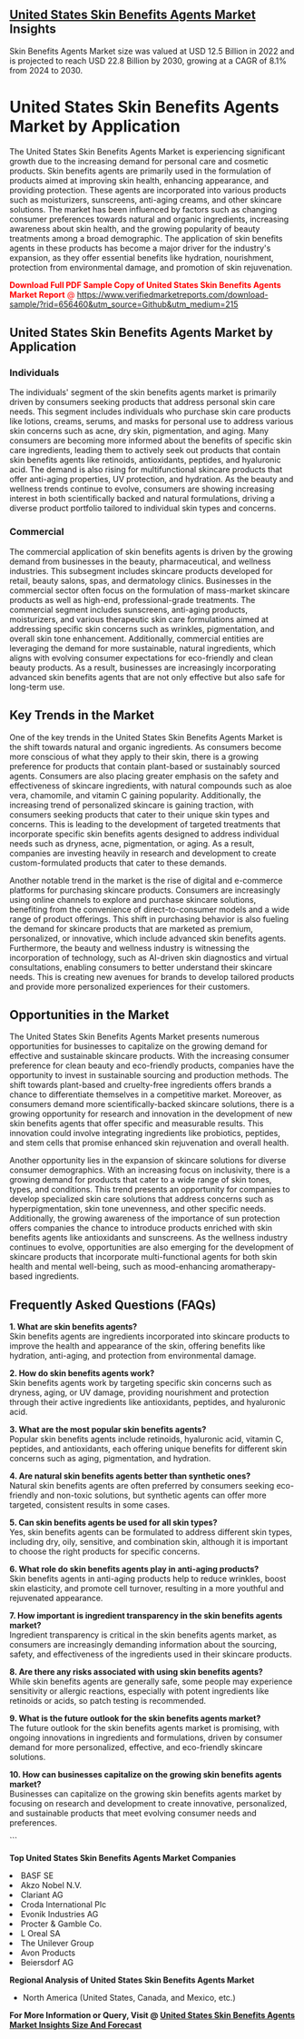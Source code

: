 <h2><a href="https://www.verifiedmarketreports.com/download-sample/?rid=656460&amp;utm_source=Github&amp;utm_medium=215" target="_blank">United States Skin Benefits Agents Market</a> Insights</h2><p>Skin Benefits Agents Market size was valued at USD 12.5 Billion in 2022 and is projected to reach USD 22.8 Billion by 2030, growing at a CAGR of 8.1% from 2024 to 2030.</p><p><h1>United States Skin Benefits Agents Market by Application</h1><p>The United States Skin Benefits Agents Market is experiencing significant growth due to the increasing demand for personal care and cosmetic products. Skin benefits agents are primarily used in the formulation of products aimed at improving skin health, enhancing appearance, and providing protection. These agents are incorporated into various products such as moisturizers, sunscreens, anti-aging creams, and other skincare solutions. The market has been influenced by factors such as changing consumer preferences towards natural and organic ingredients, increasing awareness about skin health, and the growing popularity of beauty treatments among a broad demographic. The application of skin benefits agents in these products has become a major driver for the industry's expansion, as they offer essential benefits like hydration, nourishment, protection from environmental damage, and promotion of skin rejuvenation. <p><span class=""><span style="color: #ff0000;"><strong>Download Full PDF Sample Copy of United States Skin Benefits Agents Market Report</strong> @ </span><a href="https://www.verifiedmarketreports.com/download-sample/?rid=656460&amp;utm_source=Github&amp;utm_medium=215" target="_blank">https://www.verifiedmarketreports.com/download-sample/?rid=656460&amp;utm_source=Github&amp;utm_medium=215</a></span></p></p><h2>United States Skin Benefits Agents Market by Application</h2><h3>Individuals</h3><p>The individuals' segment of the skin benefits agents market is primarily driven by consumers seeking products that address personal skin care needs. This segment includes individuals who purchase skin care products like lotions, creams, serums, and masks for personal use to address various skin concerns such as acne, dry skin, pigmentation, and aging. Many consumers are becoming more informed about the benefits of specific skin care ingredients, leading them to actively seek out products that contain skin benefits agents like retinoids, antioxidants, peptides, and hyaluronic acid. The demand is also rising for multifunctional skincare products that offer anti-aging properties, UV protection, and hydration. As the beauty and wellness trends continue to evolve, consumers are showing increasing interest in both scientifically backed and natural formulations, driving a diverse product portfolio tailored to individual skin types and concerns.</p><h3>Commercial</h3><p>The commercial application of skin benefits agents is driven by the growing demand from businesses in the beauty, pharmaceutical, and wellness industries. This subsegment includes skincare products developed for retail, beauty salons, spas, and dermatology clinics. Businesses in the commercial sector often focus on the formulation of mass-market skincare products as well as high-end, professional-grade treatments. The commercial segment includes sunscreens, anti-aging products, moisturizers, and various therapeutic skin care formulations aimed at addressing specific skin concerns such as wrinkles, pigmentation, and overall skin tone enhancement. Additionally, commercial entities are leveraging the demand for more sustainable, natural ingredients, which aligns with evolving consumer expectations for eco-friendly and clean beauty products. As a result, businesses are increasingly incorporating advanced skin benefits agents that are not only effective but also safe for long-term use.</p><h2>Key Trends in the Market</h2><p>One of the key trends in the United States Skin Benefits Agents Market is the shift towards natural and organic ingredients. As consumers become more conscious of what they apply to their skin, there is a growing preference for products that contain plant-based or sustainably sourced agents. Consumers are also placing greater emphasis on the safety and effectiveness of skincare ingredients, with natural compounds such as aloe vera, chamomile, and vitamin C gaining popularity. Additionally, the increasing trend of personalized skincare is gaining traction, with consumers seeking products that cater to their unique skin types and concerns. This is leading to the development of targeted treatments that incorporate specific skin benefits agents designed to address individual needs such as dryness, acne, pigmentation, or aging. As a result, companies are investing heavily in research and development to create custom-formulated products that cater to these demands.</p><p>Another notable trend in the market is the rise of digital and e-commerce platforms for purchasing skincare products. Consumers are increasingly using online channels to explore and purchase skincare solutions, benefiting from the convenience of direct-to-consumer models and a wide range of product offerings. This shift in purchasing behavior is also fueling the demand for skincare products that are marketed as premium, personalized, or innovative, which include advanced skin benefits agents. Furthermore, the beauty and wellness industry is witnessing the incorporation of technology, such as AI-driven skin diagnostics and virtual consultations, enabling consumers to better understand their skincare needs. This is creating new avenues for brands to develop tailored products and provide more personalized experiences for their customers.</p><h2>Opportunities in the Market</h2><p>The United States Skin Benefits Agents Market presents numerous opportunities for businesses to capitalize on the growing demand for effective and sustainable skincare products. With the increasing consumer preference for clean beauty and eco-friendly products, companies have the opportunity to invest in sustainable sourcing and production methods. The shift towards plant-based and cruelty-free ingredients offers brands a chance to differentiate themselves in a competitive market. Moreover, as consumers demand more scientifically-backed skincare solutions, there is a growing opportunity for research and innovation in the development of new skin benefits agents that offer specific and measurable results. This innovation could involve integrating ingredients like probiotics, peptides, and stem cells that promise enhanced skin rejuvenation and overall health.</p><p>Another opportunity lies in the expansion of skincare solutions for diverse consumer demographics. With an increasing focus on inclusivity, there is a growing demand for products that cater to a wide range of skin tones, types, and conditions. This trend presents an opportunity for companies to develop specialized skin care solutions that address concerns such as hyperpigmentation, skin tone unevenness, and other specific needs. Additionally, the growing awareness of the importance of sun protection offers companies the chance to introduce products enriched with skin benefits agents like antioxidants and sunscreens. As the wellness industry continues to evolve, opportunities are also emerging for the development of skincare products that incorporate multi-functional agents for both skin health and mental well-being, such as mood-enhancing aromatherapy-based ingredients.</p><h2>Frequently Asked Questions (FAQs)</h2><p><b>1. What are skin benefits agents?</b><br>Skin benefits agents are ingredients incorporated into skincare products to improve the health and appearance of the skin, offering benefits like hydration, anti-aging, and protection from environmental damage.</p><p><b>2. How do skin benefits agents work?</b><br>Skin benefits agents work by targeting specific skin concerns such as dryness, aging, or UV damage, providing nourishment and protection through their active ingredients like antioxidants, peptides, and hyaluronic acid.</p><p><b>3. What are the most popular skin benefits agents?</b><br>Popular skin benefits agents include retinoids, hyaluronic acid, vitamin C, peptides, and antioxidants, each offering unique benefits for different skin concerns such as aging, pigmentation, and hydration.</p><p><b>4. Are natural skin benefits agents better than synthetic ones?</b><br>Natural skin benefits agents are often preferred by consumers seeking eco-friendly and non-toxic solutions, but synthetic agents can offer more targeted, consistent results in some cases.</p><p><b>5. Can skin benefits agents be used for all skin types?</b><br>Yes, skin benefits agents can be formulated to address different skin types, including dry, oily, sensitive, and combination skin, although it is important to choose the right products for specific concerns.</p><p><b>6. What role do skin benefits agents play in anti-aging products?</b><br>Skin benefits agents in anti-aging products help to reduce wrinkles, boost skin elasticity, and promote cell turnover, resulting in a more youthful and rejuvenated appearance.</p><p><b>7. How important is ingredient transparency in the skin benefits agents market?</b><br>Ingredient transparency is critical in the skin benefits agents market, as consumers are increasingly demanding information about the sourcing, safety, and effectiveness of the ingredients used in their skincare products.</p><p><b>8. Are there any risks associated with using skin benefits agents?</b><br>While skin benefits agents are generally safe, some people may experience sensitivity or allergic reactions, especially with potent ingredients like retinoids or acids, so patch testing is recommended.</p><p><b>9. What is the future outlook for the skin benefits agents market?</b><br>The future outlook for the skin benefits agents market is promising, with ongoing innovations in ingredients and formulations, driven by consumer demand for more personalized, effective, and eco-friendly skincare solutions.</p><p><b>10. How can businesses capitalize on the growing skin benefits agents market?</b><br>Businesses can capitalize on the growing skin benefits agents market by focusing on research and development to create innovative, personalized, and sustainable products that meet evolving consumer needs and preferences.</p>```</p><p><strong>Top United States Skin Benefits Agents Market Companies</strong></p><div data-test-id=""><p><li>BASF SE</li><li> Akzo Nobel N.V.</li><li> Clariant AG</li><li> Croda International Plc</li><li> Evonik Industries AG</li><li> Procter & Gamble Co.</li><li> L Oreal SA</li><li> The Unilever Group</li><li> Avon Products</li><li> Beiersdorf AG</li></p><div><strong>Regional Analysis of&nbsp;United States Skin Benefits Agents Market</strong></div><ul><li dir="ltr"><p dir="ltr">North America&nbsp;(United States, Canada, and Mexico, etc.)</p></li></ul><p><strong>For More Information or Query, Visit @&nbsp;</strong><strong><a href="https://www.verifiedmarketreports.com/product/skin-benefits-agents-market/?utm_source=Github&amp;utm_medium=215" target="_blank">United States Skin Benefits Agents Market Insights Size And Forecast</a></strong></p></div>
